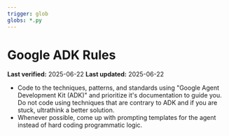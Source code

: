 ```yaml
---
trigger: glob
globs: *.py
---
```


# Google ADK Rules

**Last verified:** 2025-06-22
**Last updated:** 2025-06-22

- Code to the techniques, patterns, and standards using "Google Agent Development Kit (ADK)" and prioritize it's documentation to guide you. Do not code using techniques that are contrary to ADK and if you are stuck, ultrathink a better solution.
- Whenever possible, come up with prompting templates for the agent instead of hard coding programmatic logic.
